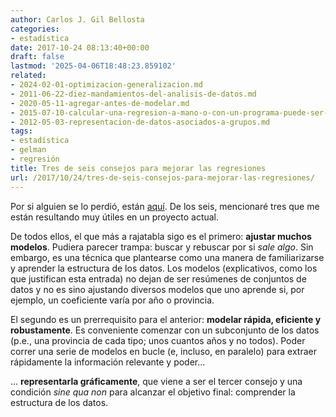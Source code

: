 ```yaml
---
author: Carlos J. Gil Bellosta
categories:
- estadística
date: 2017-10-24 08:13:40+00:00
draft: false
lastmod: '2025-04-06T18:48:23.859102'
related:
- 2024-02-01-optimizacion-generalizacion.md
- 2011-06-22-diez-mandamientos-del-analisis-de-datos.md
- 2020-05-11-agregar-antes-de-modelar.md
- 2015-07-10-calcular-una-regresion-a-mano-o-con-un-programa-puede-ser-mas-preciso.md
- 2012-05-03-representacion-de-datos-asociados-a-grupos.md
tags:
- estadística
- gelman
- regresión
title: Tres de seis consejos para mejorar las regresiones
url: /2017/10/24/tres-de-seis-consejos-para-mejorar-las-regresiones/
---
```


Por si alguien se lo perdió, están [aquí](http://andrewgelman.com/2015/01/29/six-quick-tips-improve-regression-modeling/). De los seis, mencionaré tres que me están resultando muy útiles en un proyecto actual.

De todos ellos, el que más a rajatabla sigo es el primero: **ajustar muchos modelos**. Pudiera parecer trampa: buscar y rebuscar por si _sale algo_. Sin embargo, es una técnica que plantearse como una manera de familiarizarse y aprender la estructura de los datos. Los modelos (explicativos, como los que justifican esta entrada) no dejan de ser resúmenes de conjuntos de datos y no es sino ajustando diversos modelos que uno aprende si, por ejemplo, un coeficiente varía por año o provincia.

El segundo es un prerrequisito para el anterior: **modelar rápida, eficiente y robustamente**. Es conveniente comenzar con un subconjunto de los datos (p.e., una provincia de cada tipo; unos cuantos años y no todos). Poder correr una serie de modelos en bucle (e, incluso, en paralelo) para extraer rápidamente la información relevante y poder...

... **representarla gráficamente**, que viene a ser el tercer consejo y una condición _sine qua non_ para alcanzar el objetivo final: comprender la estructura de los datos.